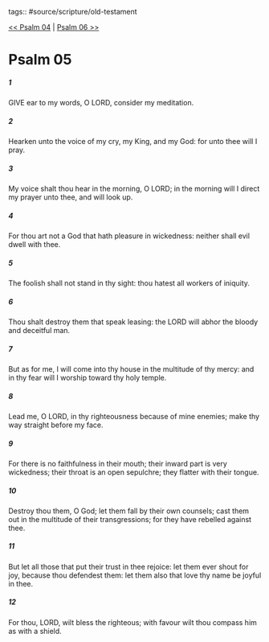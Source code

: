 tags:: #source/scripture/old-testament

[<< Psalm 04](old-testament/19_Psalms/Psalm_04.md) | [Psalm 06 >>](old-testament/19_Psalms/Psalm_06.md)

# Psalm 05

##### 1

GIVE ear to my words, O LORD, consider my meditation.

##### 2

Hearken unto the voice of my cry, my King, and my God: for unto thee will I pray.

##### 3

My voice shalt thou hear in the morning, O LORD; in the morning will I direct my prayer unto thee, and will look up.

##### 4

For thou art not a God that hath pleasure in wickedness: neither shall evil dwell with thee.

##### 5

The foolish shall not stand in thy sight: thou hatest all workers of iniquity.

##### 6

Thou shalt destroy them that speak leasing: the LORD will abhor the bloody and deceitful man.

##### 7

But as for me, I will come into thy house in the multitude of thy mercy: and in thy fear will I worship toward thy holy temple.

##### 8

Lead me, O LORD, in thy righteousness because of mine enemies; make thy way straight before my face.

##### 9

For there is no faithfulness in their mouth; their inward part is very wickedness; their throat is an open sepulchre; they flatter with their tongue.

##### 10

Destroy thou them, O God; let them fall by their own counsels; cast them out in the multitude of their transgressions; for they have rebelled against thee.

##### 11

But let all those that put their trust in thee rejoice: let them ever shout for joy, because thou defendest them: let them also that love thy name be joyful in thee.

##### 12

For thou, LORD, wilt bless the righteous; with favour wilt thou compass him as with a shield.

